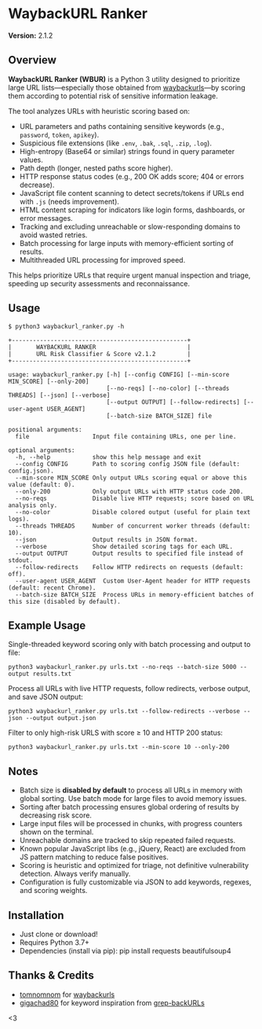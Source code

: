 # WaybackURL Ranker

**Version:** 2.1.2

## Overview

**WaybackURL Ranker (WBUR)** is a Python 3 utility designed to prioritize large URL lists—especially those obtained from [waybackurls](https://github.com/tomnomnom/waybackurls)—by scoring them according to potential risk of sensitive information leakage.

The tool analyzes URLs with heuristic scoring based on:

- URL parameters and paths containing sensitive keywords (e.g., `password`, `token`, `apikey`).
- Suspicious file extensions (like `.env`, `.bak`, `.sql`, `.zip`, `.log`).
- High-entropy (Base64 or similar) strings found in query parameter values.
- Path depth (longer, nested paths score higher).
- HTTP response status codes (e.g., 200 OK adds score; 404 or errors decrease).
- JavaScript file content scanning to detect secrets/tokens if URLs end with `.js` (needs improvement). 
- HTML content scraping for indicators like login forms, dashboards, or error messages.
- Tracking and excluding unreachable or slow-responding domains to avoid wasted retries.
- Batch processing for large inputs with memory-efficient sorting of results.
- Multithreaded URL processing for improved speed.

This helps prioritize URLs that require urgent manual inspection and triage, speeding up security assessments and reconnaissance.

## Usage

    $ python3 waybackurl_ranker.py -h

    +--------------------------------------------------+
    |       WAYBACKURL RANKER                          |
    |       URL Risk Classifier & Score v2.1.2         |
    +--------------------------------------------------+

    usage: waybackurl_ranker.py [-h] [--config CONFIG] [--min-score MIN_SCORE] [--only-200]
                                [--no-reqs] [--no-color] [--threads THREADS] [--json] [--verbose]
                                [--output OUTPUT] [--follow-redirects] [--user-agent USER_AGENT]
                                [--batch-size BATCH_SIZE] file

    positional arguments:
      file                  Input file containing URLs, one per line.

    optional arguments:
      -h, --help            show this help message and exit
      --config CONFIG       Path to scoring config JSON file (default: config.json).
      --min-score MIN_SCORE Only output URLs scoring equal or above this value (default: 0).
      --only-200            Only output URLs with HTTP status code 200.
      --no-reqs             Disable live HTTP requests; score based on URL analysis only.
      --no-color            Disable colored output (useful for plain text logs).
      --threads THREADS     Number of concurrent worker threads (default: 10).
      --json                Output results in JSON format.
      --verbose             Show detailed scoring tags for each URL.
      --output OUTPUT       Output results to specified file instead of stdout.
      --follow-redirects    Follow HTTP redirects on requests (default: off).
      --user-agent USER_AGENT  Custom User-Agent header for HTTP requests (default: recent Chrome).
      --batch-size BATCH_SIZE  Process URLs in memory-efficient batches of this size (disabled by default).


## Example Usage

Single-threaded keyword scoring only with batch processing and output to file:

    python3 waybackurl_ranker.py urls.txt --no-reqs --batch-size 5000 --output results.txt

Process all URLs with live HTTP requests, follow redirects, verbose output, and save JSON output:

    python3 waybackurl_ranker.py urls.txt --follow-redirects --verbose --json --output output.json

Filter to only high-risk URLS with score ≥ 10 and HTTP 200 status:

    python3 waybackurl_ranker.py urls.txt --min-score 10 --only-200

## Notes

- Batch size is **disabled by default** to process all URLs in memory with global sorting. Use batch mode for large files to avoid memory issues.
- Sorting after batch processing ensures global ordering of results by decreasing risk score.
- Large input files will be processed in chunks, with progress counters shown on the terminal.
- Unreachable domains are tracked to skip repeated failed requests.
- Known popular JavaScript libs (e.g., jQuery, React) are excluded from JS pattern matching to reduce false positives.
- Scoring is heuristic and optimized for triage, not definitive vulnerability detection. Always verify manually.
- Configuration is fully customizable via JSON to add keywords, regexes, and scoring weights.

## Installation

- Just clone or download!
- Requires Python 3.7+
- Dependencies (install via pip): pip install requests beautifulsoup4

## Thanks & Credits

- [tomnomnom](https://github.com/tomnomnom) for [waybackurls](https://github.com/tomnomnom/waybackurls)
- [gigachad80](https://github.com/gigachad80) for keyword inspiration from [grep-backURLs](https://github.com/gigachad80/grep-backURLs/blob/main/grep_keywords.txt)

<3

